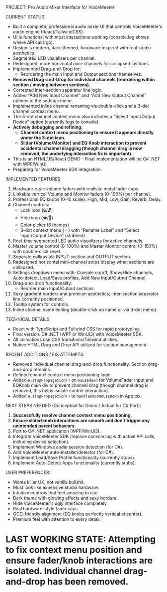 
PROJECT: Pro Audio Mixer Interface for VoiceMeeter

CURRENT STATUS:
- Built a complete, professional audio mixer UI that controls VoiceMeeter's audio engine (React/TailwindCSS).
- UI is functional with most interactions working (console.log shows where API calls go).
- Design is modern, dark-themed, hardware-inspired with real studio aesthetics.
- Segmented LED visualizers per channel.
- Redesigned, more horizontal mini-channels for collapsed sections.
- Implemented Drag-and-Drop for:
    - Reordering the main Input and Output sections themselves.
- **Removed Drag-and-Drop for individual channels (reordering within section / moving between sections).**
- Corrected inter-section separator line logic.
- Added "Add New Input Channel" and "Add New Output Channel" options to the settings menu.
- Implemented inline channel renaming via double-click and a 3-dot channel context menu.
- The 3-dot channel context menu also includes a "Select Input/Output Device" option (currently logs to console).
- **Actively debugging and refining:**
    - **Channel context menu positioning to ensure it appears directly under the 3-dot icon.**
    - **Slider (Volume/Monitor) and EQ Knob interaction to prevent accidental channel dragging (though channel drag is now removed, the underlying interaction fix is important).**
- This is an HTML/JS/React DEMO - Final implementation will be C# .NET with WPF/WinUI.
- Preparing for VoiceMeeter SDK integration.

IMPLEMENTED FEATURES:
1. Hardware-style volume faders with realistic metal fader caps.
2. Linkable vertical Volume and Monitor faders (0-100%) per channel.
3. Professional EQ knobs (0-10 scale): High, Mid, Low, Gain, Reverb, Delay.
4. Channel controls:
    - Lock icon (🔒/🔓)
    - Hide icon (👁/🚫)
    - Color picker (8 themes)
    - 3-dot context menu (⋮) with "Rename Label" and "Select Input/Output Device" (stubbed).
5. Real-time segmented LED audio visualizers for active channels.
6. Master volume control (0-100%) and Master Monitor control (0-150%) with double-click reset.
7. Separate collapsible INPUT section and OUTPUT section.
8. Redesigned horizontal mini-channel strips display when sections are collapsed.
9. Settings dropdown menu with: Console on/off, Show/Hide channels, Auto-detect, Load/Save profiles, Add New Input/Output Channel.
10. Drag-and-drop functionality:
    - Reorder main Input/Output sections.
11. Sexy gradient borders and premium aesthetics; inter-section separator line correctly positioned.
12. Tooltip system for controls.
13. Inline channel name editing (double-click on name or via 3-dot menu).

TECHNICAL DETAILS:
- React with TypeScript and Tailwind CSS for rapid prototyping.
- Final version: C# .NET (WPF or WinUI3) with VoiceMeeter SDK.
- All animations use CSS transitions/Tailwind utilities.
- Native HTML Drag and Drop API utilized for section management.

RECENT ADDITIONS / FIX ATTEMPTS:
- Removed individual channel drag-and-drop functionality. Section drag-and-drop remains.
- Refined channel context menu positioning logic.
- Added `e.stopPropagation()` on `mousedown` for VolumeFader input and EQKnob main div to prevent channel drag (though channel drag is removed, this helps isolate control interaction).
- Added `e.stopPropagation()` to `handleKnobMouseDown` in App.tsx.

NEXT STEPS NEEDED (Conceptual for Demo / Actual for C# Port):
1. **Successfully resolve channel context menu positioning.**
2. **Ensure slider/knob interactions are smooth and don't trigger any unintended parent behaviors.**
3. Port to C# .NET application (WPF/WinUI3).
4. Integrate VoiceMeeter SDK (replace console.log with actual API calls, including device selection).
5. Implement Windows audio session detection (for C#).
6. Add VoiceMeeter auto-installer/detector (for C#).
7. Implement Load/Save Profile functionality (currently stubs).
8. Implement Auto-Detect Apps functionality (currently stubs).

USER PREFERENCES:
- Wants killer UX, not vanilla bullshit.
- Must look like expensive studio hardware.
- Intuitive controls that feel amazing to use.
- Dark theme with glowing effects and sexy borders.
- Hide VoiceMeeter's ugly interface completely.
- Real hardware-style fader caps.
- OCD-friendly alignment (EQ knobs perfectly vertical at center).
- Premium feel with attention to every detail.

LAST WORKING STATE: Attempting to fix context menu position and ensure fader/knob interactions are isolated. Individual channel drag-and-drop has been removed.
================================================================================

